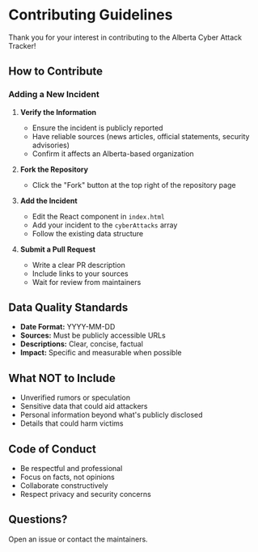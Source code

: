 # Contributing Guidelines

Thank you for your interest in contributing to the Alberta Cyber Attack Tracker!

## How to Contribute

### Adding a New Incident

1. **Verify the Information**
   - Ensure the incident is publicly reported
   - Have reliable sources (news articles, official statements, security advisories)
   - Confirm it affects an Alberta-based organization

2. **Fork the Repository**
   - Click the "Fork" button at the top right of the repository page

3. **Add the Incident**
   - Edit the React component in `index.html`
   - Add your incident to the `cyberAttacks` array
   - Follow the existing data structure

4. **Submit a Pull Request**
   - Write a clear PR description
   - Include links to your sources
   - Wait for review from maintainers

## Data Quality Standards

- **Date Format:** YYYY-MM-DD
- **Sources:** Must be publicly accessible URLs
- **Descriptions:** Clear, concise, factual
- **Impact:** Specific and measurable when possible

## What NOT to Include

- Unverified rumors or speculation
- Sensitive data that could aid attackers
- Personal information beyond what's publicly disclosed
- Details that could harm victims

## Code of Conduct

- Be respectful and professional
- Focus on facts, not opinions
- Collaborate constructively
- Respect privacy and security concerns

## Questions?

Open an issue or contact the maintainers.
